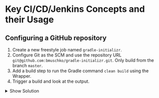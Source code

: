 # Key CI/CD/Jenkins Concepts and their Usage

## Configuring a GitHub repository

1. Create a new freestyle job named `gradle-initializr`.
2. Configure Git as the SCM and use the repository URL `git@github.com:bmuschko/gradle-initializr.git`. Only build from the branch `master`.
3. Add a build step to run the Gradle command `clean build` using the Wrapper.
4. Trigger a build and look at the output.

<details><summary>Show Solution</summary>
<p>

Create a new job.

![Freestyle Job](./images/04-scm-configuration/new-job.png)

Configure the Git SCM and point the proper URL. The default is the `master` branch.

![Git SCM](./images/04-scm-configuration/git-scm.png)

Create the Gradle build step.

![Git SCM](./images/04-scm-configuration/gradle-build-step.png)

The build log should look similar to the output below.

```bash
Started by user Admin
Running as SYSTEM
Building in workspace /Users/bmuschko/.jenkins/workspace/gradle-initializr
No credentials specified
Cloning the remote Git repository
Cloning repository git@github.com:bmuschko/gradle-initializr.git
 > git init /Users/bmuschko/.jenkins/workspace/gradle-initializr # timeout=10
Fetching upstream changes from git@github.com:bmuschko/gradle-initializr.git
 > git --version # timeout=10
 > git fetch --tags --force --progress git@github.com:bmuschko/gradle-initializr.git +refs/heads/*:refs/remotes/origin/*
 > git config remote.origin.url git@github.com:bmuschko/gradle-initializr.git # timeout=10
 > git config --add remote.origin.fetch +refs/heads/*:refs/remotes/origin/* # timeout=10
 > git config remote.origin.url git@github.com:bmuschko/gradle-initializr.git # timeout=10
Fetching upstream changes from git@github.com:bmuschko/gradle-initializr.git
 > git fetch --tags --force --progress git@github.com:bmuschko/gradle-initializr.git +refs/heads/*:refs/remotes/origin/*
 > git rev-parse refs/remotes/origin/master^{commit} # timeout=10
 > git rev-parse refs/remotes/origin/origin/master^{commit} # timeout=10
Checking out Revision 8e725ea3507f5ac0f8251234e1ff0f214b228d3d (refs/remotes/origin/master)
 > git config core.sparsecheckout # timeout=10
 > git checkout -f 8e725ea3507f5ac0f8251234e1ff0f214b228d3d
Commit message: "Update docs"
First time build. Skipping changelog.
[Gradle] - Launching build.
[gradle-initializr] $ gradle clean build
Starting a Gradle Daemon (subsequent builds will be faster)
> Task :clean UP-TO-DATE
> Task :compileJava
> Task :compileGroovy NO-SOURCE
> Task :processResources
> Task :classes
> Task :bootJar
> Task :jar SKIPPED
> Task :assemble
> Task :compileTestJava NO-SOURCE
> Task :compileTestGroovy
> Task :processTestResources NO-SOURCE
> Task :testClasses
> Task :test
> Task :compileIntegrationTestJava NO-SOURCE
> Task :compileIntegrationTestGroovy
> Task :processIntegrationTestResources NO-SOURCE
> Task :integrationTestClasses
> Task :integrationTest
2019-07-17 10:07:48.803  INFO 67741 --- [       Thread-6] o.s.s.concurrent.ThreadPoolTaskExecutor  : Shutting down ExecutorService 'applicationTaskExecutor'
> Task :check
> Task :build

BUILD SUCCESSFUL in 30s
8 actionable tasks: 7 executed, 1 up-to-date
Build step 'Invoke Gradle script' changed build result to SUCCESS
Finished: SUCCESS
```

As a side note: The GitHub plugin is [currently broken](https://issues.jenkins-ci.org/browse/JENKINS-11337) if you wanted to build multiple branches with a single job. You will have to model it as a multi-branch pipeline job.

</p>
</details>